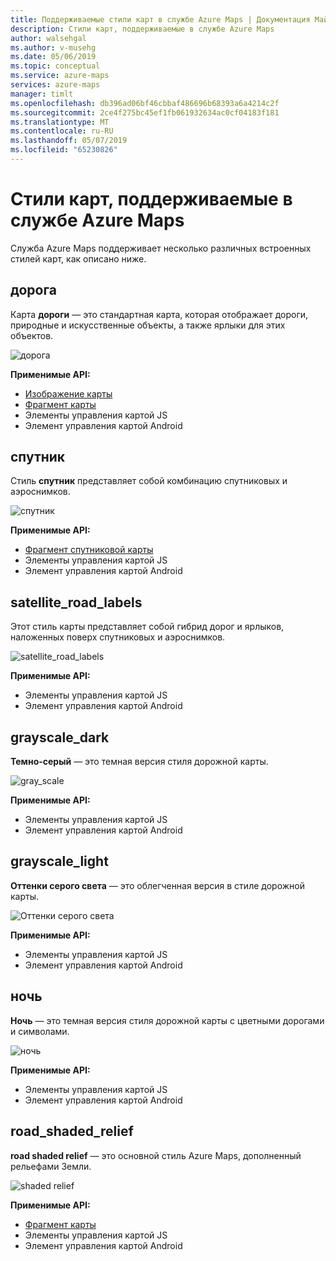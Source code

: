 ```yaml
---
title: Поддерживаемые стили карт в службе Azure Maps | Документация Майкрософт
description: Стили карт, поддерживаемые в службе Azure Maps
author: walsehgal
ms.author: v-musehg
ms.date: 05/06/2019
ms.topic: conceptual
ms.service: azure-maps
services: azure-maps
manager: timlt
ms.openlocfilehash: db396ad06bf46cbbaf486696b68393a6a4214c2f
ms.sourcegitcommit: 2ce4f275bc45ef1fb061932634ac0cf04183f181
ms.translationtype: MT
ms.contentlocale: ru-RU
ms.lasthandoff: 05/07/2019
ms.locfileid: "65230826"
---
```

# <a name="azure-maps-supported-map-styles"></a>Стили карт, поддерживаемые в службе Azure Maps
Служба Azure Maps поддерживает несколько различных встроенных стилей карт, как описано ниже.

## <a name="road"></a>дорога
Карта **дороги** — это стандартная карта, которая отображает дороги, природные и искусственные объекты, а также ярлыки для этих объектов.

![дорога](./media/supported-map-styles/road.png)

**Применимые API:**
* [Изображение карты](https://docs.microsoft.com/rest/api/maps/render/getmapimage)
* [Фрагмент карты](https://docs.microsoft.com/rest/api/maps/render/getmaptile)
* Элементы управления картой JS
* Элемент управления картой Android

## <a name="satellite"></a>спутник 
Стиль **спутник** представляет собой комбинацию спутниковых и аэроснимков.

![спутник](./media/supported-map-styles/satellite.png)

**Применимые API:**
* [Фрагмент спутниковой карты](https://docs.microsoft.com/rest/api/maps/render/getmapimagerytilepreview)
* Элементы управления картой JS
* Элемент управления картой Android

## <a name="satelliteroadlabels"></a>satellite_road_labels
Этот стиль карты представляет собой гибрид дорог и ярлыков, наложенных поверх спутниковых и аэроснимков.

![satellite_road_labels](./media/supported-map-styles/satellite_road_labels.png)

**Применимые API:**
* Элементы управления картой JS
* Элемент управления картой Android

## <a name="grayscaledark"></a>grayscale_dark
**Темно-серый** — это темная версия стиля дорожной карты.

![gray_scale](./media/supported-map-styles/grayscale_dark.png)

**Применимые API:**
* Элементы управления картой JS 
* Элемент управления картой Android


## <a name="grayscalelight"></a>grayscale_light
**Оттенки серого света** — это облегченная версия в стиле дорожной карты.

![Оттенки серого света](./media/supported-map-styles/grayscale_light.png)

**Применимые API:**
* Элементы управления картой JS
* Элемент управления картой Android


## <a name="night"></a>ночь
**Ночь** — это темная версия стиля дорожной карты с цветными дорогами и символами.

![ночь](./media/supported-map-styles/night.png)

**Применимые API:**
* Элементы управления картой JS
* Элемент управления картой Android

## <a name="roadshadedrelief"></a>road_shaded_relief
**road shaded relief** — это основной стиль Azure Maps, дополненный рельефами Земли.

![shaded relief](./media/supported-map-styles/shaded-relief.png)

**Применимые API:**
* [Фрагмент карты](https://docs.microsoft.com/rest/api/maps/render/getmaptile)
* Элементы управления картой JS
* Элемент управления картой Android
